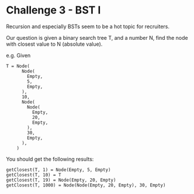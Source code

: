 # Challenge 3 - BST I
Recursion and especially BSTs seem to be a hot topic for recruiters. 

Our question is given a binary search tree T, and a number N, find the node with closest value to N (absolute value).

e.g. Given
```
T = Node(
      Node(
        Empty,
        5,
        Empty,
      ),
      10,
      Node(
        Node(
          Empty,
          20,
          Empty,
        ),
        30,
        Empty,
      ),
    )
```

You should get the following results:

```
getClosest(T, 1) = Node(Empty, 5, Empty)
getClosest(T, 10) = T
getClosest(T, 19) = Node(Empty, 20, Empty)
getClosest(T, 1000) = Node(Node(Empty, 20, Empty), 30, Empty)
```